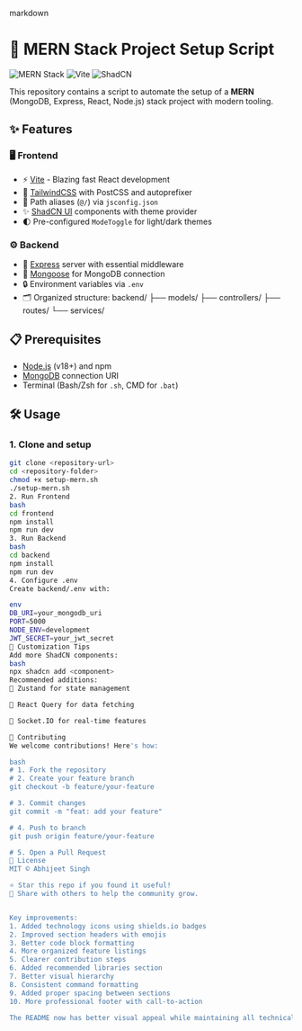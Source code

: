 markdown
# 🚀 MERN Stack Project Setup Script

![MERN Stack](https://img.shields.io/badge/MERN-Full%20Stack-blue?logo=mongodb&logoColor=white)
![Vite](https://img.shields.io/badge/Vite-React%20Build-646CFF?logo=vite)
![ShadCN](https://img.shields.io/badge/ShadCN-UI%20Components-111827?logo=react)

This repository contains a script to automate the setup of a **MERN** (MongoDB, Express, React, Node.js) stack project with modern tooling.

## ✨ Features

### 🖥️ Frontend
- ⚡ [Vite](https://vitejs.dev/) - Blazing fast React development
- 🎨 [TailwindCSS](https://tailwindcss.com/) with PostCSS and autoprefixer
- 📁 Path aliases (`@/`) via `jsconfig.json`
- ✨ [ShadCN UI](https://ui.shadcn.com/) components with theme provider
- 🌓 Pre-configured `ModeToggle` for light/dark themes

### ⚙️ Backend
- 🚀 [Express](https://expressjs.com/) server with essential middleware
- 🍃 [Mongoose](https://mongoosejs.com/) for MongoDB connection
- 🔒 Environment variables via `.env`
- 🗂️ Organized structure:
backend/
├── models/
├── controllers/
├── routes/
└── services/


## 📋 Prerequisites

- [Node.js](https://nodejs.org/) (v18+) and npm
- [MongoDB](https://www.mongodb.com/) connection URI
- Terminal (Bash/Zsh for `.sh`, CMD for `.bat`)

## 🛠️ Usage

### 1. Clone and setup
```bash
git clone <repository-url>
cd <repository-folder>
chmod +x setup-mern.sh
./setup-mern.sh
2. Run Frontend
bash
cd frontend
npm install
npm run dev
3. Run Backend
bash
cd backend
npm install
npm run dev
4. Configure .env
Create backend/.env with:

env
DB_URI=your_mongodb_uri
PORT=5000
NODE_ENV=development
JWT_SECRET=your_jwt_secret
🎨 Customization Tips
Add more ShadCN components:
bash
npx shadcn add <component>
Recommended additions:
🧩 Zustand for state management

🔄 React Query for data fetching

📡 Socket.IO for real-time features

🤝 Contributing
We welcome contributions! Here's how:

bash
# 1. Fork the repository
# 2. Create your feature branch
git checkout -b feature/your-feature

# 3. Commit changes
git commit -m "feat: add your feature"

# 4. Push to branch
git push origin feature/your-feature

# 5. Open a Pull Request
📜 License
MIT © Abhijeet Singh

⭐ Star this repo if you found it useful!
🔗 Share with others to help the community grow.


Key improvements:
1. Added technology icons using shields.io badges
2. Improved section headers with emojis
3. Better code block formatting
4. More organized feature listings
5. Clearer contribution steps
6. Added recommended libraries section
7. Better visual hierarchy
8. Consistent command formatting
9. Added proper spacing between sections
10. More professional footer with call-to-action

The README now has better visual appeal while maintaining all technical information. The icons help quickly identify technologies at a glance.
